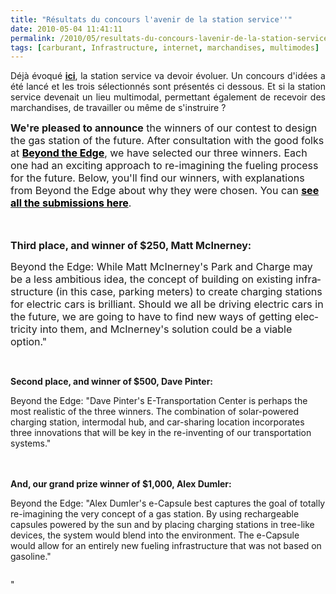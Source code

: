 ```yaml
---
title: "Résultats du concours l'avenir de la station service''"
date: 2010-05-04 11:41:11
permalink: /2010/05/resultats-du-concours-lavenir-de-la-station-service.html
tags: [carburant, Infrastructure, internet, marchandises, multimodes]
---
```


<p style="text-align: justify"><span>Déjà évoqué <strong><a href="https://gabrielplassat.github.io/transportsdufutur/2010/04/lavenir-des-stations-services-.html" target="_blank">ici</a></strong>, la station service va devoir évoluer. Un concours d'idées a été lancé et les trois sélectionnés sont présentés ci dessous. Et si la station service devenait un lieu multimodal, permettant également de recevoir des marchandises, de travailler ou même de s'instruire ?</span></p> <p><font size="3"><strong><span lang="EN">We're pleased to announce</span></strong><span lang="EN"> the winners of our contest to design the gas station of the future. After consultation with the good folks at <a href="http://www.beyondtheedge.org/" target="_blank"><span class="Lienhypertexte4"><font color="#000000"><strong>Beyond the Edge</strong></font></span></a>, we have selected our three winners. Each one had an exciting approach to re-imagining the fueling process for the future. Below, you'll find our winners, with explanations from Beyond the Edge about why they were chosen. You can <a href="http://www.good.is/post/design-the-gas-station-of-the-future-submissions/"><span class="Lienhypertexte4"><font color="#000000"><strong>see all the submissions here</strong></font></span></a>.</span></font></p> <p class="MsoNormal"><span lang="EN"><font size="3"> </font></span></p> <p class="MsoNormal"><strong><span lang="EN"><font size="3">Third place, and winner of $250, Matt McInerney:</font></span></strong></p> <p class="MsoNormal"><span lang="EN"><font size="3">Beyond the Edge: While Matt McInerney's Park and Charge may be a less ambitious idea, the concept of building on existing infrastructure (in this case, parking meters) to create charging stations for electric cars is brilliant. Should we all be driving electric cars in the future, we are going to have to find new ways of getting electricity into them, and McInerney's solution could be a viable option."</font></span></p> <p class=""MsoNormal""><span lang=""EN""><font size=""3""><a href="https://gabrielplassat.github.io/transportsdufutur/wp-content/uploads/sites/6/old/6a0120a66d2ad4970b0134805c3f22970c-pi.jpg"" rel=""lightbox""><img alt=""Station1"" border=""0"" class=""asset asset-image at-xid-6a0120a66d2ad4970b0134805c3f22970c "" src=""/wp-content/uploads/sites/6/old/6a0120a66d2ad4970b0134805c3f22970c-500pi.jpg"" title=""Station1"" /></a>  </font></span></p>  <!--more-->  <p class=""MsoNormal""><strong><span lang=""EN""><font size=""3"">Second place, and winner of $500, Dave Pinter: </font></span></strong></p> <p class=""MsoNormal""><span lang=""EN""><font size=""3"">Beyond the Edge: "Dave Pinter's E-Transportation Center is perhaps the most realistic of the three winners. The combination of solar-powered charging station, intermodal hub, and car-sharing location incorporates three innovations that will be key in the re-inventing of our transportation systems."</font></span></p> <p><span lang=""EN""><a href="https://gabrielplassat.github.io/transportsdufutur/wp-content/uploads/sites/6/old/6a0120a66d2ad4970b0133ed2bfdd1970b-pi.jpg"" rel=""lightbox""><img alt=""Station2"" border=""0"" class=""asset asset-image at-xid-6a0120a66d2ad4970b0133ed2bfdd1970b "" src=""/wp-content/uploads/sites/6/old/6a0120a66d2ad4970b0133ed2bfdd1970b-500pi.jpg"" title=""Station2"" /></a> <br /></span><span lang=""EN""><br /></span><strong><span lang=""EN""><font size=""3"">And, our grand prize winner of $1,000, Alex Dumler:</font></span></strong></p> <p class=""MsoNormal""><span lang=""EN""><font size=""3"">Beyond the Edge: "Alex Dumler's e-Capsule best captures the goal of totally re-imagining the very concept of a gas station. By using rechargeable capsules powered by the sun and by placing charging stations in tree-like devices, the system would blend into the environment. The e-Capsule would allow for an entirely new fueling infrastructure that was not based on gasoline."</font></span></p> <p class=""MsoNormal""><span lang=""EN""><a href=""http://awesome.good.is/transparency/usersubmissions/gas-stations-of-the-future/dumler/index.html""><span style=""text-decoration: none""></span></a><a href="https://gabrielplassat.github.io/transportsdufutur/wp-content/uploads/sites/6/old/6a0120a66d2ad4970b0133ed2c00c7970b-pi.jpg"" rel=""lightbox""><img alt=""Station3"" border=""0"" class=""asset asset-image at-xid-6a0120a66d2ad4970b0133ed2c00c7970b "" src=""/wp-content/uploads/sites/6/old/6a0120a66d2ad4970b0133ed2c00c7970b-500pi.jpg"" title=""Station3"" /></a> <br /></span><span lang=""EN-GB""></span></p>"
